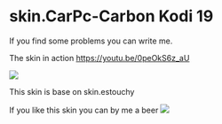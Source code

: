 # skin.CarPc-Carbon Kodi 19

If you find some problems you can write me.

The skin in action https://youtu.be/0peOkS6z_aU 


[![](http://www.freeiconspng.com/uploads/youtube-subscribe-png-23.png)](https://www.youtube.com/user/idorel11?sub_confirmation=1)

This skin is base on skin.estouchy

If you like this skin you can by me a beer [![](https://www.paypalobjects.com/en_US/i/btn/btn_donateCC_LG.gif)](https://www.paypal.com/cgi-bin/webscr?cmd=_s-xclick&hosted_button_id=AMXESTYHM96HN)




